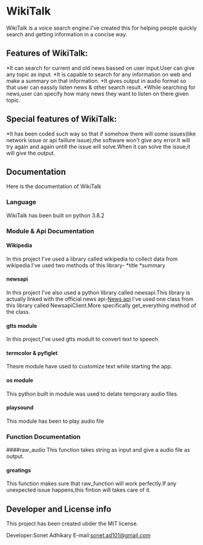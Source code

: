 # WikiTalk

WikiTalk is a voice search engine.I've created this for helping people quickly search and getting information in a concise way.

## Features of WikiTalk:
*It can search for current and old news bassed on user input.User can give any topic as input.
*It is capable to search for any information on web and make a summary on that information.
*It gives output in audio format so that user can eassily listen news & other search result.
*While searching for news,user can specify how many news they want to listen on there given topic.

## Special features of WikiTalk:
*It has been coded such way so that if somehow there will some issues(like network issue or api faillure issue),the software won't give any error.It will try again and again untill the issue will solve.When it can solve the issue,it will give the output.

## Documentation
Here is the documentation of WikiTalk

### Language
WikiTalk has been built on python 3.8.2

### Module &  Api Documentation

#### Wikipedia
In this project I've used a library called wikipedia to collect data from wikipedia.I've used two methods of this library-
*title
*summary

#### newsapi
In this project I've also used a python library called newsapi.This library is actually linked with the official news api-[News api](https://newsapi.org/)
I've used one class from this library called NewsapiClient.More specifically get_everything method of the class.

#### gtts module
In this project,I've used gtts modult to convert text to speech.

#### termcolor & pyfiglet
Thesre module have used to customize text while starting the app.

#### os module
This python built in module was used to delate temporary audio files.

#### playsound
This module has been to play audio file 


### Function Documentation

####raw_audio
This function takes string as input and give a audio file as output.

#### greatings
This function makes sure that raw_function will work perfectly.If any unexpected issue happens,this fintion will takes care of it.


## Developer and License info
This project has been created ubder the MIT license.

Developer:Sonet Adhikary
E-mail:sonet.ad101@gmail.com


